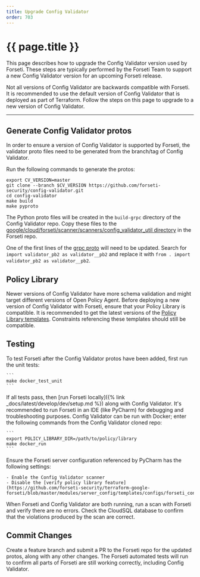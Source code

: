 ```yaml
---
title: Upgrade Config Validator
order: 703
---
```


# {{ page.title }}

This page describes how to upgrade the Config Validator version used by Forseti. These steps are typically performed by
the Forseti Team to support a new Config Validator version for an upcoming Forseti release.

Not all versions of Config Validator are backwards compatible with Forseti. It is recommended to use the default 
version of Config Validator that is deployed as part of Terraform. Follow the steps on this page to upgrade to a new 
version of Config Validator.

---

## **Generate Config Validator protos**

In order to ensure a version of Config Validator is supported by Forseti, the validator proto files need to be generated
from the branch/tag of Config Validator.

Run the following commands to generate the protos:

  ```
  export CV_VERSION=master
  git clone --branch $CV_VERSION https://github.com/forseti-security/config-validator.git
  cd config-validator
  make build
  make pyproto
  ```

The Python proto files will be created in the `build-grpc` directory of the Config Validator repo. Copy these files to 
the [google/cloud/forseti/scanner/scanners/config_validator_util directory](https://github.com/forseti-security/forseti-security/blob/master/google/cloud/forseti/scanner/scanners/config_validator_util) 
in the Forseti repo.

One of the first lines of the [grpc proto](https://github.com/forseti-security/forseti-security/blob/master/google/cloud/forseti/scanner/scanners/config_validator_util/validator_pb2_grpc.py)
will need to be updated. Search for `import validator_pb2 as validator__pb2` and replace it with 
`from . import validator_pb2 as validator__pb2`.

## **Policy Library**

Newer versions of Config Validator have more schema validation and might target different versions of Open Policy Agent.
Before deploying a new version of Config Validator with Forseti, ensure that your Policy Library is compatible. It is 
recommended to get the latest versions of the [Policy Library templates](https://github.com/forseti-security/policy-library/tree/master/policies/templates).
Constraints referencing these templates should still be compatible.

## **Testing**

To test Forseti after the Config Validator protos have been added, first run the unit tests:

    ```
    make docker_test_unit
    ```

If all tests pass, then [run Forseti locally]({% link _docs/latest/develop/dev/setup.md %})
along with Config Validator. It's recommended to run Forseti in an IDE (like PyCharm) for debugging and troubleshooting 
purposes. Config Validator can be run with Docker; enter the following commands from the Config Validator cloned repo:
    
    ```
    export POLICY_LIBRARY_DIR=/path/to/policy/library
    make docker_run
    ```

Ensure the Forseti server configuration referenced by PyCharm has the following settings:

    - Enable the Config Validator scanner
    - Disable the [verify policy library feature](https://github.com/forseti-security/terraform-google-forseti/blob/master/modules/server_config/templates/configs/forseti_conf_server.yaml.tpl#L240)

When Forseti and Config Validator are both running, run a scan with Forseti and verify there are no errors. Check the 
CloudSQL database to confirm that the violations produced by the scan are correct.

## **Commit Changes**

Create a feature branch and submit a PR to the Forseti repo for the updated protos, along with any other changes. The
Forseti automated tests will run to confirm all parts of Forseti are still working correctly, including Config 
Validator.
